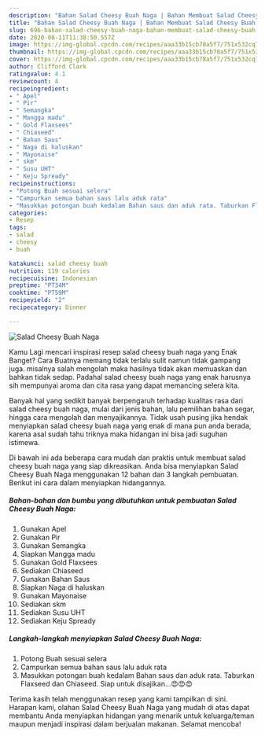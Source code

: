 ```yaml
---
description: "Bahan Salad Cheesy Buah Naga | Bahan Membuat Salad Cheesy Buah Naga Yang Enak dan Simpel"
title: "Bahan Salad Cheesy Buah Naga | Bahan Membuat Salad Cheesy Buah Naga Yang Enak dan Simpel"
slug: 696-bahan-salad-cheesy-buah-naga-bahan-membuat-salad-cheesy-buah-naga-yang-enak-dan-simpel
date: 2020-08-11T11:38:50.557Z
image: https://img-global.cpcdn.com/recipes/aaa33b15cb78a5f7/751x532cq70/salad-cheesy-buah-naga-foto-resep-utama.jpg
thumbnail: https://img-global.cpcdn.com/recipes/aaa33b15cb78a5f7/751x532cq70/salad-cheesy-buah-naga-foto-resep-utama.jpg
cover: https://img-global.cpcdn.com/recipes/aaa33b15cb78a5f7/751x532cq70/salad-cheesy-buah-naga-foto-resep-utama.jpg
author: Clifford Clark
ratingvalue: 4.1
reviewcount: 4
recipeingredient:
- " Apel"
- " Pir"
- " Semangka"
- " Mangga madu"
- " Gold Flaxsees"
- " Chiaseed"
- " Bahan Saus"
- " Naga di haluskan"
- " Mayonaise"
- " skm"
- " Susu UHT"
- " Keju Spready"
recipeinstructions:
- "Potong Buah sesuai selera"
- "Campurkan semua bahan saus lalu aduk rata"
- "Masukkan potongan buah kedalam Bahan saus dan aduk rata. Taburkan Flaxseed dan Chiaseed. Siap untuk disajikan...😍😍😍"
categories:
- Resep
tags:
- salad
- cheesy
- buah

katakunci: salad cheesy buah 
nutrition: 119 calories
recipecuisine: Indonesian
preptime: "PT34M"
cooktime: "PT59M"
recipeyield: "2"
recipecategory: Dinner

---
```



![Salad Cheesy Buah Naga](https://img-global.cpcdn.com/recipes/aaa33b15cb78a5f7/751x532cq70/salad-cheesy-buah-naga-foto-resep-utama.jpg)

Kamu Lagi mencari inspirasi resep salad cheesy buah naga yang Enak Banget? Cara Buatnya memang tidak terlalu sulit namun tidak gampang juga. misalnya salah mengolah maka hasilnya tidak akan memuaskan dan bahkan tidak sedap. Padahal salad cheesy buah naga yang enak harusnya sih mempunyai aroma dan cita rasa yang dapat memancing selera kita.

Banyak hal yang sedikit banyak berpengaruh terhadap kualitas rasa dari salad cheesy buah naga, mulai dari jenis bahan, lalu pemilihan bahan segar, hingga cara mengolah dan menyajikannya. Tidak usah pusing jika hendak menyiapkan salad cheesy buah naga yang enak di mana pun anda berada, karena asal sudah tahu triknya maka hidangan ini bisa jadi suguhan istimewa.




Di bawah ini ada beberapa cara mudah dan praktis untuk membuat salad cheesy buah naga yang siap dikreasikan. Anda bisa menyiapkan Salad Cheesy Buah Naga menggunakan 12 bahan dan 3 langkah pembuatan. Berikut ini cara dalam menyiapkan hidangannya.

<!--inarticleads1-->

##### Bahan-bahan dan bumbu yang dibutuhkan untuk pembuatan Salad Cheesy Buah Naga:

1. Gunakan  Apel
1. Gunakan  Pir
1. Gunakan  Semangka
1. Siapkan  Mangga madu
1. Gunakan  Gold Flaxsees
1. Sediakan  Chiaseed
1. Gunakan  Bahan Saus
1. Siapkan  Naga di haluskan
1. Gunakan  Mayonaise
1. Sediakan  skm
1. Sediakan  Susu UHT
1. Sediakan  Keju Spready




<!--inarticleads2-->

##### Langkah-langkah menyiapkan Salad Cheesy Buah Naga:

1. Potong Buah sesuai selera
1. Campurkan semua bahan saus lalu aduk rata
1. Masukkan potongan buah kedalam Bahan saus dan aduk rata. Taburkan Flaxseed dan Chiaseed. Siap untuk disajikan...😍😍😍




Terima kasih telah menggunakan resep yang kami tampilkan di sini. Harapan kami, olahan Salad Cheesy Buah Naga yang mudah di atas dapat membantu Anda menyiapkan hidangan yang menarik untuk keluarga/teman maupun menjadi inspirasi dalam berjualan makanan. Selamat mencoba!
